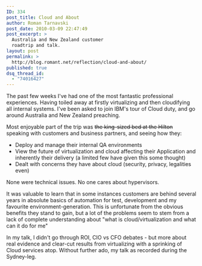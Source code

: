 ```yaml
---
ID: 334
post_title: Cloud and About
author: Roman Tarnavski
post_date: 2010-03-09 22:47:49
post_excerpt: >
  Australia and New Zealand customer
  roadtrip and talk.
layout: post
permalink: >
  http://blog.romant.net/reflection/cloud-and-about/
published: true
dsq_thread_id:
  - "74016427"
---
```

The past few weeks I've had one of the most fantastic professional experiences. Having toiled away at firstly virtualizing and then cloudifying all internal systems. I've been asked to join IBM's tour of Cloud duty, and go around Australia and New Zealand preaching.

Most enjoyable part of the trip was <del>the king-sized bed at the Hilton</del> speaking with customers and business partners, and seeing how they:
<ul>
	<li>Deploy and manage their internal QA environments</li>
	<li>View the future of virtualization and cloud affecting their Application and inherently their delivery (a limited few have given this some thought)</li>
	<li>Dealt with concerns they have about cloud (security, privacy, legalities even)</li>
</ul>

None were technical issues. No one cares about hypervisors.

It was valuable to learn that in some instances customers are behind several years in absolute basics of automation for test, development and my favourite environment-generation. This is unfortunate from the obvious benefits they stand to gain, but a lot of the problems seem to stem from a lack of complete understanding about "what is cloud/virtualization and what can it do for me"

In my talk, I didn't go through ROI, CIO vs CFO debates - but more about real evidence and clear-cut results from virtualizing with a sprinking of Cloud services atop. Without further ado, my talk as recorded during the Sydney-leg.

<object height="340" width="560"><param name="movie" value="http://www.youtube.com/v/l93z6KHX8Og&amp;hl=en_US&amp;fs=1&amp;rel=0"><param name="allowFullScreen" value="true"><param name="allowscriptaccess" value="always"><embed height="340" src="http://www.youtube.com/v/l93z6KHX8Og&amp;hl=en_US&amp;fs=1&amp;rel=0" type="application/x-shockwave-flash" width="560"></object>